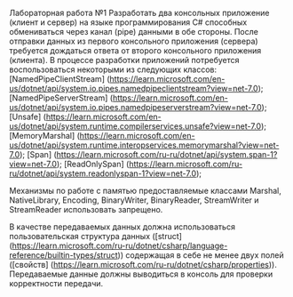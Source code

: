Лабораторная работа №1
Разработать два консольных приложение (клиент и сервер) на языке программирования C# способных обмениваться через канал (pipe) данными в обе стороны. После отправки данных из первого консольного приложения (сервера) требуется дождаться ответа от второго консольного приложения (клиента). В процессе разработки приложений потребуется воспользоваться некоторыми из следующих классов:
[NamedPipeClientStream]
(https://learn.microsoft.com/en-us/dotnet/api/system.io.pipes.namedpipeclientstream?view=net-7.0);
[NamedPipeServerStream]
(https://learn.microsoft.com/en-us/dotnet/api/system.io.pipes.namedpipeserverstream?view=net-7.0);
[Unsafe]
(https://learn.microsoft.com/en-us/dotnet/api/system.runtime.compilerservices.unsafe?view=net-7.0);
[MemoryMarshal]
(https://learn.microsoft.com/en-us/dotnet/api/system.runtime.interopservices.memorymarshal?view=net-7.0);
[Span]
(https://learn.microsoft.com/ru-ru/dotnet/api/system.span-1?view=net-7.0);
[ReadOnlySpan]
(https://learn.microsoft.com/ru-ru/dotnet/api/system.readonlyspan-1?view=net-7.0);

Механизмы по работе с памятью предоставляемые классами Marshal, NativeLibrary, Encoding, BinaryWriter, BinaryReader, StreamWriter и StreamReader использовать запрещено.

В качестве передаваемых данных должна использоваться пользовательская структура данных ([struct] (https://learn.microsoft.com/ru-ru/dotnet/csharp/language-reference/builtin-types/struct)) содержащая в себе не менее двух полей ([свойств] (https://learn.microsoft.com/ru-ru/dotnet/csharp/properties)). Передаваемые данные должны выводиться в консоль для проверки корректности передачи.
